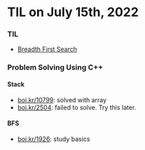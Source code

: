 # **TIL on July 15th, 2022**
### TIL
- [Breadth First Search](../../../Computer%20Science/Algorithm/bfs-07-15-2022.md)

### Problem Solving Using C++
#### Stack
- [boj.kr/10799](../../../Problem%20Solving/boj/Stack/10799-07-14-2022.cpp): solved with array
- [boj.kr/2504](../../../Problem%20Solving/boj/Stack/2504-07-15-2022.cpp): failed to solve. Try this later.

#### BFS
- [boj.kr/1926](../../../Problem%20Solving/boj/Breadth%20first%20search/1926-07-15-2022.cpp): study basics